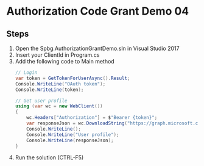 # Authorization Code Grant Demo 04

## Steps
1. Open the Spbg.AuthorizationGrantDemo.sln in Visual Studio 2017
1. Insert your ClientId in Program.cs
1. Add the following code to Main method
	```csharp
    // Login
    var token = GetTokenForUserAsync().Result;
    Console.WriteLine("OAuth token");
    Console.WriteLine(token);

    // Get user profile
    using (var wc = new WebClient())
    {
        wc.Headers["Authorization"] = $"Bearer {token}";
        var responseJson = wc.DownloadString("https://graph.microsoft.com/v1.0/me/");
        Console.WriteLine();
        Console.WriteLine("User profile");
        Console.WriteLine(responseJson);
    }
	```
1. Run the solution (CTRL-F5)